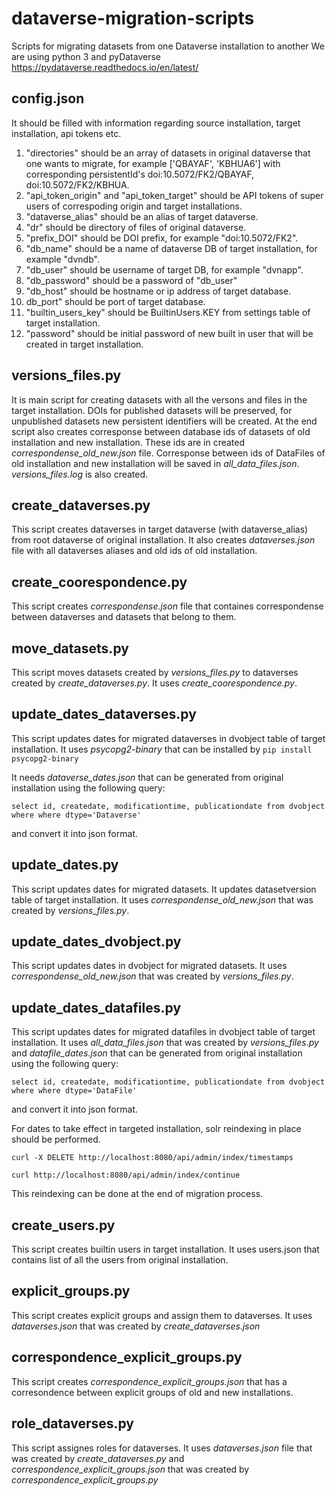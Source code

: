 # dataverse-migration-scripts
Scripts for migrating datasets from one Dataverse installation to another
We are using python 3 and pyDataverse https://pydataverse.readthedocs.io/en/latest/
## config.json 
  It should be filled with information regarding source installation, target installation, api tokens etc. 
  1. "directories" should be an array of datasets in original dataverse that one wants to migrate, for example ['QBAYAF', 'KBHUA6'] with corresponding persistentId's doi:10.5072/FK2/QBAYAF, doi:10.5072/FK2/KBHUA.
  2. "api_token_origin" and "api_token_target" should be API tokens of super users of correspoding origin and target installations.
  3. "dataverse_alias" should be an alias of target dataverse.
  4. "dr" should be directory of files of original dataverse.
  5. "prefix_DOI" should be DOI prefix, for example "doi:10.5072/FK2".
  6. "db_name" should be a name of dataverse DB of target installation, for example "dvndb".
  7. "db_user" should be username of target DB, for example "dvnapp".
  8. "db_password" should be a password of "db_user"
  9. "db_host" should be hostname or ip address of target database. 
  10. db_port" should be port of target database.
  11. "builtin_users_key" should be BuiltinUsers.KEY from settings table of target installation.
  12. "password" should be initial password of new built in user that will be created in target installation.
## versions_files.py
It is main script for creating datasets with all the versons and files in the target installation. DOIs for published datasets will be preserved, for unpublished datasets new persistent identifiers will be created.
At the end script also creates corresponse between database ids of datasets of old installation and new installation. These ids are in created _correspondense_old_new.json_ file. Corresponse between ids of DataFiles of old installation and new installation will be saved in _all_data_files.json_. _versions_files.log_ is also created. 
## create_dataverses.py
This script creates dataverses in target dataverse (with dataverse_alias) from root dataverse of original installation. It also creates _dataverses.json_ file with all dataverses aliases and old ids of old installation.
## create_coorespondence.py
This script creates _correspondense.json_ file that containes correspondense between dataverses and datasets that belong to them.
## move_datasets.py
This script moves datasets created by _versions_files.py_ to dataverses created by _create_dataverses.py_. It uses _create_coorespondence.py_.
## update_dates_dataverses.py
This script updates dates for migrated dataverses in dvobject table of target installation. It uses _psycopg2-binary_ that can be installed by `pip install psycopg2-binary` 

It needs _dataverse_dates.json_ that can be generated from original installation using the following query:

`select id, createdate, modificationtime, publicationdate from dvobject where where dtype='Dataverse'` 

and convert it into json format.
## update_dates.py
This script updates dates for migrated datasets. It updates datasetversion table of target installation. It uses _correspondense_old_new.json_ that was created by _versions_files.py_.
## update_dates_dvobject.py
This script updates dates in dvobject for migrated datasets. It uses _correspondense_old_new.json_ that was created by _versions_files.py_.
## update_dates_datafiles.py
This script updates dates for migrated datafiles in dvobject table of target installation. It uses _all_data_files.json_ that was created by _versions_files.py_ and _datafile_dates.json_ that can be generated from original installation using  the following query:

`select id, createdate, modificationtime, publicationdate from dvobject where where dtype='DataFile'`

and convert it into json format.

For dates to take effect in targeted installation, solr reindexing in place should be performed.

`curl -X DELETE http://localhost:8080/api/admin/index/timestamps`

`curl http://localhost:8080/api/admin/index/continue`

This reindexing can be done at the end of migration process.
## create_users.py
This script creates builtin users in target installation. It uses users.json that contains list of all the users from original installation.
## explicit_groups.py
This script creates explicit groups and assign them to dataverses. It uses _dataverses.json_ that was created by _create_dataverses.json_
## correspondence_explicit_groups.py
This script creates _correspondence_explicit_groups.json_ that has a corresondence between explicit groups of old and new installations.
## role_dataverses.py
This script assignes roles for dataverses. It uses _dataverses.json_ file that was created by _create_dataverses.py_ and _correspondence_explicit_groups.json_ that was created by _correspondence_explicit_groups.py_
